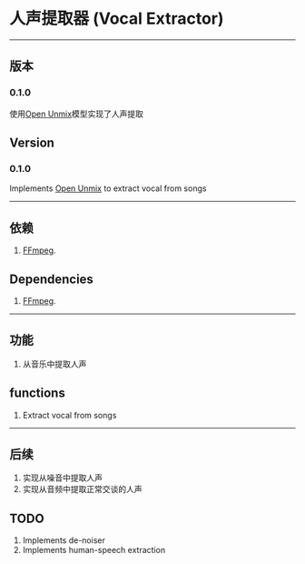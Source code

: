 # 人声提取器 (Vocal Extractor)
---

## 版本
### 0.1.0
使用[Open Unmix](https://github.com/sigsep/open-unmix-pytorch)模型实现了人声提取 
## Version
### 0.1.0
Implements [Open Unmix](https://github.com/sigsep/open-unmix-pytorch) to extract vocal from songs

---
## 依赖
1. [FFmpeg](https://www.ffmpeg.org/download.html).
## Dependencies
1. [FFmpeg](https://www.ffmpeg.org/download.html).
---
## 功能
1. 从音乐中提取人声
## functions
1. Extract vocal from songs
---
## 后续
1. 实现从噪音中提取人声
2. 实现从音频中提取正常交谈的人声
## TODO
1. Implements de-noiser
2. Implements human-speech extraction
